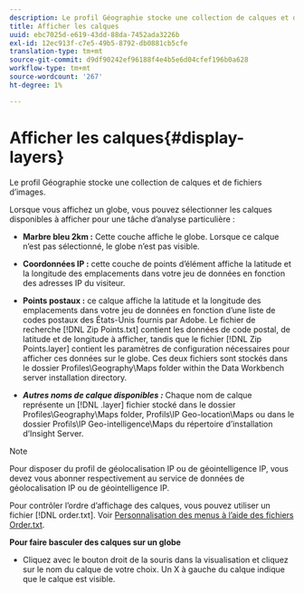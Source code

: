 ```yaml
---
description: Le profil Géographie stocke une collection de calques et de fichiers d’images.
title: Afficher les calques
uuid: ebc7025d-e619-43dd-88da-7452ada3226b
exl-id: 12ec913f-c7e5-49b5-8792-db0881cb5cfe
translation-type: tm+mt
source-git-commit: d9df90242ef96188f4e4b5e6d04cfef196b0a628
workflow-type: tm+mt
source-wordcount: '267'
ht-degree: 1%

---
```


# Afficher les calques{#display-layers}

Le profil Géographie stocke une collection de calques et de fichiers d’images.

Lorsque vous affichez un globe, vous pouvez sélectionner les calques disponibles à afficher pour une tâche d’analyse particulière :

* **Marbre bleu 2km :** Cette couche affiche le globe. Lorsque ce calque n’est pas sélectionné, le globe n’est pas visible.
* **Coordonnées IP :** cette couche de points d’élément affiche la latitude et la longitude des emplacements dans votre jeu de données en fonction des adresses IP du visiteur.
* **Points postaux :** ce calque affiche la latitude et la longitude des emplacements dans votre jeu de données en fonction d’une liste de codes postaux des États-Unis fournis par Adobe. Le fichier de recherche [!DNL Zip Points.txt] contient les données de code postal, de latitude et de longitude à afficher, tandis que le fichier [!DNL Zip Points.layer] contient les paramètres de configuration nécessaires pour afficher ces données sur le globe. Ces deux fichiers sont stockés dans le dossier Profiles\Geography\Maps folder within the Data Workbench server installation directory.

* ***Autres noms de calque disponibles :*** Chaque nom de calque représente un  [!DNL .layer] fichier stocké dans le dossier Profiles\Geography\Maps folder, Profils\IP Geo-location\Maps ou dans le dossier Profils\IP Geo-intelligence\Maps du répertoire d’installation d’Insight Server.

>[!NOTE]
>
>Pour disposer du profil de géolocalisation IP ou de géointelligence IP, vous devez vous abonner respectivement au service de données de géolocalisation IP ou de géointelligence IP.

Pour contrôler l’ordre d’affichage des calques, vous pouvez utiliser un fichier [!DNL order.txt]. Voir [Personnalisation des menus à l’aide des fichiers Order.txt](../../../../home/c-get-started/c-intf-anlys-ftrs/c-ctm-menus/t-cstm-menus-ordr-files.md#task-a391800a8dd444deb3e1516d5189f999).

**Pour faire basculer des calques sur un globe**

* Cliquez avec le bouton droit de la souris dans la visualisation et cliquez sur le nom du calque de votre choix. Un X à gauche du calque indique que le calque est visible.
